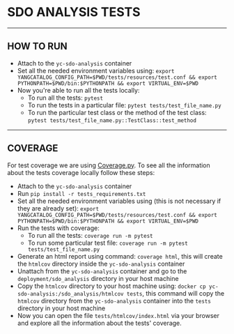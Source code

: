 # SDO ANALYSIS TESTS

---

## HOW TO RUN
- Attach to the ```yc-sdo-analysis``` container
- Set all the needed environment variables using: ```export YANGCATALOG_CONFIG_PATH=$PWD/tests/resources/test.conf && export PYTHONPATH=$PWD/bin:$PYTHONPATH && export VIRTUAL_ENV=$PWD```
- Now you're able to run all the tests locally:
  - To run all the tests: ```pytest```
  - To run the tests in a particular file: ```pytest tests/test_file_name.py```
  - To run the particular test class or the method of the test class: ```pytest tests/test_file_name.py::TestClass::test_method```

---

## COVERAGE
For test coverage we are using [Coverage.py](https://coverage.readthedocs.io/en/6.5.0/).
To see all the information about the tests coverage locally follow these steps:
- Attach to the ```yc-sdo-analysis``` container
- Run ```pip install -r tests_requirements.txt```
- Set all the needed environment variables using (this is not necessary if they are already set): ```export YANGCATALOG_CONFIG_PATH=$PWD/tests/resources/test.conf && export PYTHONPATH=$PWD/bin:$PYTHONPATH && export VIRTUAL_ENV=$PWD```
- Run the tests with coverage:
  - To run all the tests: ```coverage run -m pytest```
  - To run some particular test file: ```coverage run -m pytest tests/test_file_name.py```
- Generate an html report using command: ```coverage html```, this will create the ```htmlcov``` directory inside the ```yc-sdo-analysis``` container
- Unattach from the ```yc-sdo-analysis``` container and go to the ```deployment/sdo_analysis``` directory in your host machine
- Copy the ```htmlcov``` directory to your host machine using: ```docker cp yc-sdo-analysis:/sdo_analysis/htmlcov tests```, this command will copy the ```htmlcov``` directory from the ```yc-sdo-analysis``` container into the ```tests``` directory in your host machine
- Now you can open the file ```tests/htmlcov/index.html``` via your browser and explore all the information about the tests' coverage.